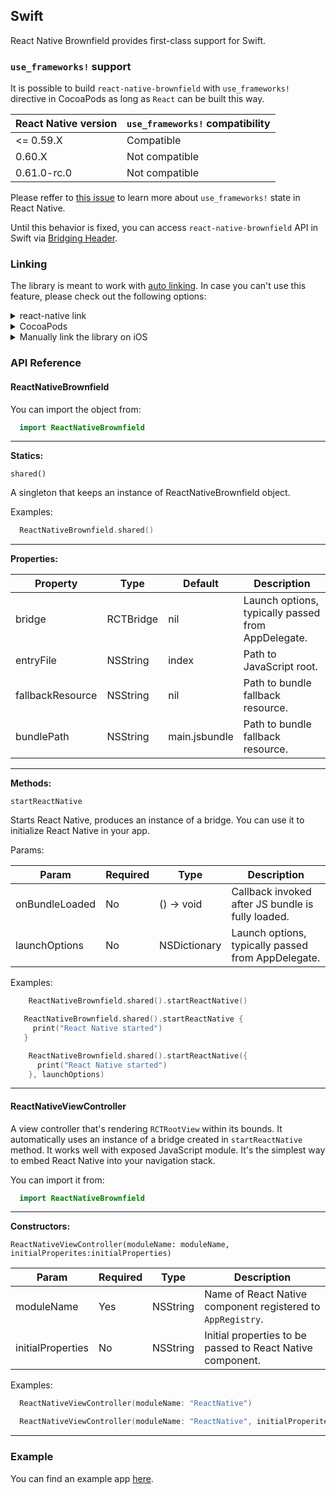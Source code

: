 ## Swift

React Native Brownfield provides first-class support for Swift. 

### `use_frameworks!` support

It is possible to build `react-native-brownfield` with `use_frameworks!` directive in CocoaPods as long as `React` can be built this way.

| React Native version       | `use_frameworks!` compatibility |
| -------------------------- | ------------------------------- | 
| <= 0.59.X                  | Compatible                      |
| 0.60.X                     | Not compatible                  |
| 0.61.0-rc.0                | Not compatible                  |

Please reffer to [this issue](https://github.com/facebook/react-native/issues/25349) to learn more about `use_frameworks!` state in React Native.

Until this behavior is fixed, you can access `react-native-brownfield` API in Swift via [Bridging Header](../example/swift/BridgingHeader.h).

### Linking

The library is meant to work with [auto linking](https://github.com/react-native-community/cli/blob/master/docs/autolinking.md). In case you can't use this feature, please check out the following options:

<details>
<summary>react-native link</summary>
Run the following command in your terminal:

```bash
  react-native link @callstack/react-native-brownfield
```
</details>

<details>
<summary>CocoaPods</summary>
Add the following line to your `Podfile`:

```ruby
  pod 'ReactNativeBrownfield', :path => '../node_modules/@callstack/react-native-brownfield'
```
</details>

<details>
<summary>Manually link the library on iOS</summary>

### `Open project.xcodeproj in Xcode`

Drag `ReactNativeBrownfield.xcodeproj` to your project on Xcode (usually under the Libraries group on Xcode):

![xcode-add](https://facebook.github.io/react-native/docs/assets/AddToLibraries.png)

### Link `libReactNativeBrownfield.a` binary with libraries

Click on your main project file (the one that represents the `.xcodeproj`) select `Build Phases` and drag the static library from the `Products` folder inside the Library you are importing to `Link Binary With Libraries` (or use the `+` sign and choose library from the list):

![xcode-link](https://facebook.github.io/react-native/docs/assets/AddToBuildPhases.png)
</details>

### API Reference

#### ReactNativeBrownfield

You can import the object from:

```swift
  import ReactNativeBrownfield
```

---

**Statics:**

`shared()`

A singleton that keeps an instance of ReactNativeBrownfield object.

Examples:

```swift
  ReactNativeBrownfield.shared()
```

---

**Properties:**

| Property                   | Type      | Default        | Description                                        |
| --------------------       | --------- | -------------- | -------------------------------------------------- |
| bridge                     | RCTBridge | nil            | Launch options, typically passed from AppDelegate. |
| entryFile                  | NSString  | index          | Path to JavaScript root.                           |
| fallbackResource           | NSString  | nil            | Path to bundle fallback resource.                  |
| bundlePath                 | NSString  | main.jsbundle  | Path to bundle fallback resource.                  |

---

**Methods:**

`startReactNative`

Starts React Native, produces an instance of a bridge. You can use it to initialize React Native in your app.

Params:

| Param                   | Required | Type          | Description                                           |
| ----------------------- | -------- | ------------- | ----------------------------------------------------- |
| onBundleLoaded          | No       | () -> void | Callback invoked after JS bundle is fully loaded.     |
| launchOptions           | No       | NSDictionary  | Launch options, typically passed from AppDelegate.    |

Examples:

```swift
    ReactNativeBrownfield.shared().startReactNative()
```

```swift
   ReactNativeBrownfield.shared().startReactNative {
     print("React Native started")
   }
```

```swift
    ReactNativeBrownfield.shared().startReactNative({
      print("React Native started")
    }, launchOptions)
```

---

#### ReactNativeViewController

A view controller that's rendering `RCTRootView` within its bounds. It automatically uses an instance of a bridge created in `startReactNative` method. It works well with exposed JavaScript module. It's the simplest way to embed React Native into your navigation stack.

You can import it from:

```swift
  import ReactNativeBrownfield
```

---

**Constructors:**

`ReactNativeViewController(moduleName: moduleName, initialProperites:initialProperties)`

| Param              | Required  | Type          | Description                                                   |
| ------------------ | --------- | ------------- | ------------------------------------------------------------- |
| moduleName         | Yes       | NSString      | Name of React Native component registered to `AppRegistry`.   |
| initialProperties  | No        | NSString      | Initial properties to be passed to React Native component.    |

Examples:

```swift
  ReactNativeViewController(moduleName: "ReactNative")
```

```swift
  ReactNativeViewController(moduleName: "ReactNative", initialProperites:["score": 12])
```

---

### Example

You can find an example app [here](../example/swift).


